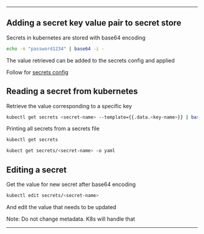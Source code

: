
---

## Adding a secret key value pair to secret store

Secrets in kubernetes are stored with base64 encoding

```bash
echo -n "password1234" | base64 -i -
```

The value retrieved can be added to the secrets config and applied

Follow for [secrets config](/knowledgebase/kubernetes/components/secrets/secrets.yml)

## Reading a secret from kubernetes

Retrieve the value corresponding to a specific key

```bash
kubectl get secrets <secret-name> --template={{.data.<key-name>}} | base64 -D
```

Printing all secrets from a secrets file

```bash
kubectl get secrets

kubect get secrets/<secret-name> -o yaml
```

## Editing a secret

Get the value for new secret after base64 encoding

```bash
kubectl edit secrets/<secret-name>
```

And edit the value that needs to be updated

Note: Do not change metadata. K8s will handle that

---

